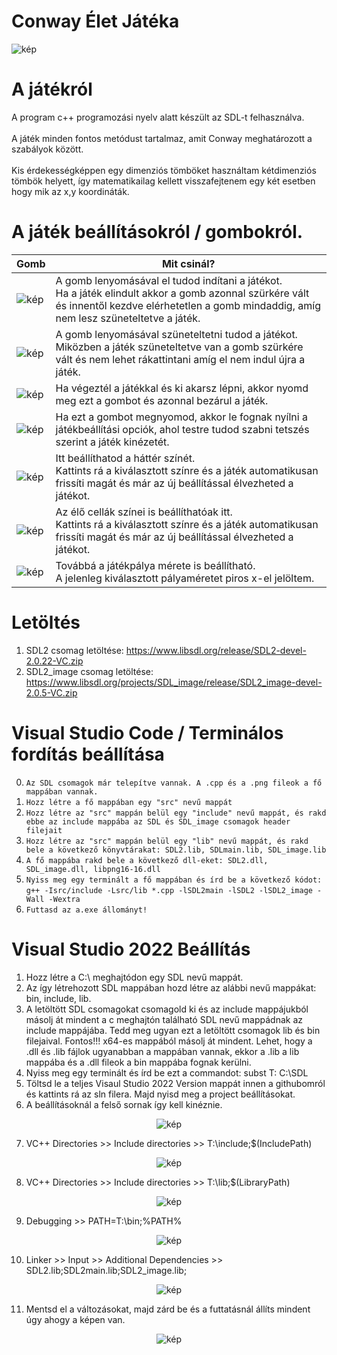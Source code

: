 # Conway Élet Játéka
![kép](https://user-images.githubusercontent.com/60004480/175936500-d11faac1-7660-4d83-bd7e-2f46d1ebc714.png)
# A játékról
A program c++ programozási nyelv alatt készült az SDL-t felhasználva.
<br><br>
A játék minden fontos metódust tartalmaz, amit Conway meghatározott a szabályok között.
<br><br>
Kis érdekességképpen egy dimenziós tömböket használtam kétdimenziós tömbök helyett, így matematikailag kellett visszafejtenem egy két esetben hogy mik az x,y koordináták.

# A játék beállításokról / gombokról.
| Gomb  | Mit csinál? |
| ------------- | ------------- |
| ![kép](https://user-images.githubusercontent.com/60004480/184091476-cd3428d9-096d-4bf9-84aa-c0f3e700c440.png)  | A gomb lenyomásával el tudod indítani a játékot. <br> Ha a játék elindult akkor a gomb azonnal szürkére vált és innentől kezdve elérhetetlen a gomb mindaddig, amíg nem lesz szüneteltetve a játék.  |
| ![kép](https://user-images.githubusercontent.com/60004480/184091854-e7634a14-cd57-43de-aee0-4dd6885e71ac.png)| A gomb lenyomásával szüneteltetni tudod a játékot. <br> Miközben a játék szüneteltetve van a gomb szürkére vált és nem lehet rákattintani amíg el nem indul újra a játék.  |
|![kép](https://user-images.githubusercontent.com/60004480/184092193-9dbca68d-0657-4350-87a2-5cb6f434906b.png)| Ha végeztél a játékkal és ki akarsz lépni, akkor nyomd meg ezt a gombot és azonnal bezárul a játék.|
|![kép](https://user-images.githubusercontent.com/60004480/184092305-a6ae37a3-01b6-45db-8868-773f92d9ab84.png)| Ha ezt a gombot megnyomod, akkor le fognak nyílni a játékbeállítási opciók, ahol testre tudod szabni tetszés szerint a játék kinézetét. |
|![kép](https://user-images.githubusercontent.com/60004480/184092432-37dac152-af02-4a04-9618-25c4640d6554.png)| Itt beállíthatod a háttér színét. <br> Kattints rá a kiválasztott színre és a játék automatikusan frissíti magát és már az új beállítással élvezheted a játékot. |
|![kép](https://user-images.githubusercontent.com/60004480/184092661-281db94b-5b09-4cad-9b39-c426e2daf797.png)| Az élő cellák színei is beállíthatóak itt. <br> Kattints rá a kiválasztott színre és a játék automatikusan frissíti magát és már az új beállítással élvezheted a játékot.|
|![kép](https://user-images.githubusercontent.com/60004480/184092818-d2389c85-f07c-4f7b-8869-843031424a49.png)| Továbbá a játékpálya mérete is beállítható. <br> A jelenleg kiválasztott pályaméretet piros x-el jelöltem. |

# Letöltés
1. SDL2 csomag letöltése: https://www.libsdl.org/release/SDL2-devel-2.0.22-VC.zip
2. SDL2_image csomag letöltése: https://www.libsdl.org/projects/SDL_image/release/SDL2_image-devel-2.0.5-VC.zip

# Visual Studio Code / Terminálos fordítás beállítása
0. `Az SDL csomagok már telepítve vannak. A .cpp és a .png fileok a fő mappában vannak.` <br>
1. `Hozz létre a fő mappában egy "src" nevű mappát` <br>
2. `Hozz létre az "src" mappán belül egy "include" nevű mappát, és rakd ebbe az include mappába az SDL és SDL_image csomagok header filejait` <br>
3. `Hozz létre az "src" mappán belül egy "lib" nevű mappát, és rakd bele a következő könyvtárakat: SDL2.lib, SDLmain.lib, SDL_image.lib` <br>
4. `A fő mappába rakd bele a következő dll-eket: SDL2.dll, SDL_image.dll, libpng16-16.dll` <br>
5. `Nyiss meg egy terminált a fő mappában és írd be a következő kódot:`<br> 
`g++ -Isrc/include -Lsrc/lib *.cpp -lSDL2main -lSDL2 -lSDL2_image -Wall -Wextra`
6. `Futtasd az a.exe állományt!`

# Visual Studio 2022 Beállítás 
1. Hozz létre a C:\ meghajtódon egy SDL nevű mappát.
2. Az így létrehozott SDL mappában hozd létre az alábbi nevű mappákat: bin, include, lib.
3. A letöltött SDL csomagokat csomagold ki és az include mappájukból másolj át mindent a c meghajtón található SDL nevű mappádnak az include mappájába. Tedd meg ugyan ezt a letöltött csomagok lib és bin filejaival. Fontos!!! x64-es mappából másolj át mindent. Lehet, hogy a .dll és .lib fájlok ugyanabban a mappában vannak, ekkor a .lib a lib mappába és a .dll fileok a bin mappába fognak kerülni.
4. Nyiss meg egy terminált és írd be ezt a commandot: subst T: C:\SDL
5. Töltsd le a teljes Visaul Studio 2022 Version mappát innen a githubomról és kattints rá az sln filera. Majd nyisd meg a project beállításokat.
6. A beállításoknál a felső sornak így kell kinéznie.

<div align="center">
  
![kép](https://user-images.githubusercontent.com/60004480/183756201-ad72efa9-24f5-4ce0-93ca-4c6f3a25e4a1.png)

</div>
  
7. VC++ Directories >> Include directories >> T:\include;$(IncludePath)

<div align="center">

![kép](https://user-images.githubusercontent.com/60004480/183755848-45156c5c-5283-4a82-a50d-2c31995a769b.png)

</div>

8. VC++ Directories >> Include directories >> T:\lib;$(LibraryPath)

<div align="center">

![kép](https://user-images.githubusercontent.com/60004480/183756057-69c29e07-f5ab-4154-87ff-cb18b109fd9a.png)

</div>

9. Debugging >> PATH=T:\bin;%PATH%

<div align="center">

![kép](https://user-images.githubusercontent.com/60004480/183756467-cce70722-d354-4400-aa8f-e5a40e635e6b.png)

</div>

10. Linker >> Input >> Additional Dependencies >> SDL2.lib;SDL2main.lib;SDL2_image.lib;

<div align="center">
  
![kép](https://user-images.githubusercontent.com/60004480/183758297-77e37605-df38-4407-a791-5add1374bb98.png)

</div>

11. Mentsd el a változásokat, majd zárd be és a futtatásnál állíts mindent úgy ahogy a képen van.

<div align="center">

![kép](https://user-images.githubusercontent.com/60004480/183756944-4628a035-eaed-4779-bc7a-f28d29cfb899.png)

</div>
